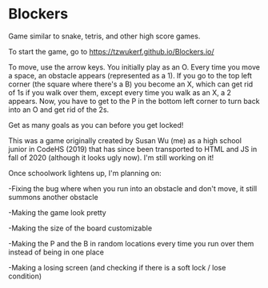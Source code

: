# Blockers
Game similar to snake, tetris, and other high score games.

To start the game, go to https://tzwukerf.github.io/Blockers.io/

To move, use the arrow keys. You initially play as an O. Every time you move a space, an obstacle appears (represented as a 1). If you go to the top left corner (the square where there's a B) you become an X, which can get rid of 1s if you walk over them, except every time you walk as an X, a 2 appears. Now, you have to get to the P in the bottom left corner to turn back into an O and get rid of the 2s.

Get as many goals as you can before you get locked!

This was a game originally created by Susan Wu (me) as a high school junior in CodeHS (2019) that has since been transported to HTML and JS in fall of 2020 (although it looks ugly now). I'm still working on it!

Once schoolwork lightens up, I'm planning on:

-Fixing the bug where when you run into an obstacle and don't move, it still summons another obstacle

-Making the game look pretty

-Making the size of the board customizable

-Making the P and the B in random locations every time you run over them instead of being in one place

-Making a losing screen (and checking if there is a soft lock / lose condition)
